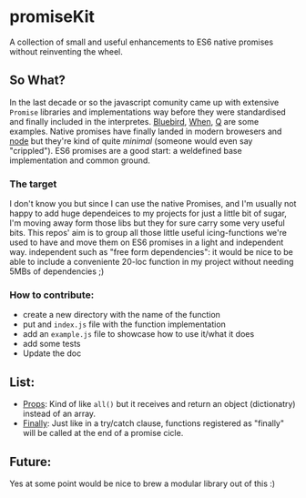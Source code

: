 # promiseKit
A collection of small and useful enhancements to ES6 native promises without reinventing the wheel.

## So What?
In the last decade or so the javascript comunity came up with extensive `Promise` libraries and implementations way before they were
standardised and finally included in the interpretes.
[Bluebird](https://github.com/petkaantonov/bluebird), [When](https://github.com/cujojs/when), [Q](https://github.com/kriskowal/q) are some examples.
Native promises have finally landed in modern browesers and [node](https://github.com/joyent/node) but they're kind of quite _minimal_ (someone would even say "crippled").
ES6 promises are a good start: a weldefined base implementation and common ground.

### The target
I don't know you but since I can use the native Promises, and I'm usually not happy to add huge dependeices to my projects for just a little bit of sugar,
I'm moving away form those libs but they for sure carry some very useful bits.
This repos' aim is to group all those little useful icing-functions we're used to have and move them on ES6 promises in a light and independent way.
independent such as "free form dependencies": it would be nice to be able to include a conveniente 20-loc function in my project without needing 5MBs of dependencies ;)

### How to contribute:
- create a new directory with the name of the function
- put and `index.js` file with the function implementation
- add an `example.js` file to showcase how to use it/what it does
- add some tests
- Update the doc

## List:

- [Props](https://github.com/unlucio/promiseKit/blob/master/props): Kind of like `all()` but it receives and return an object (dictionatry) instead of an array.
- [Finally](https://github.com/unlucio/promiseKit/blob/master/finally): Just like in a try/catch clause, functions registered as "finally" will be called at the end of a promise cicle.


## Future:
Yes at some point would be nice to brew a modular library out of this :)
